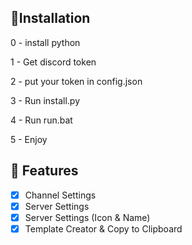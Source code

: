 ## 🔮Installation
0 - install python

1 - Get discord token

2 - put your token in config.json

3 - Run install.py

4 - Run run.bat

5 - Enjoy




## 📝 Features
- [x] Channel Settings
- [x] Server Settings
- [x] Server Settings (Icon & Name)
- [x] Template Creator & Copy to Clipboard
